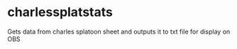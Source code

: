 # charlessplatstats
Gets data from charles splatoon sheet and outputs it to txt file for display on OBS

